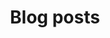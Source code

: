 ---
layout: post-index
title: Blog posts
excerpt: "A List of Posts"
image:
  feature: Papas_Desk.jpg
  credit: Guillaume Dumas
---